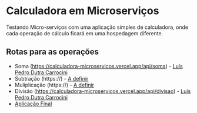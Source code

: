 # Calculadora em Microserviços
Testando Micro-serviços com uma aplicação simples de calculadora, onde cada operação de cálculo ficará em uma hospedagem diferente.

## Rotas para as operações
* Soma (https://calculadora-microservicos.vercel.app/api/soma) - [Luís Pedro Dutra Carrocini](https://github.com/luis-pedro-dutra-carrocini)
* Subtração (https://) - [A definir](https://github.com/)
* Muliplicação (https://) - [A definir](https://github.com/)
* Divisão (https://calculadora-microservicos.vercel.app/api/divisao) - [Luís Pedro Dutra Carrocini](https://github.com/luis-pedro-dutra-carrocini)
* [Aplicação Final](https://calculadora-microservicos.vercel.app/)
